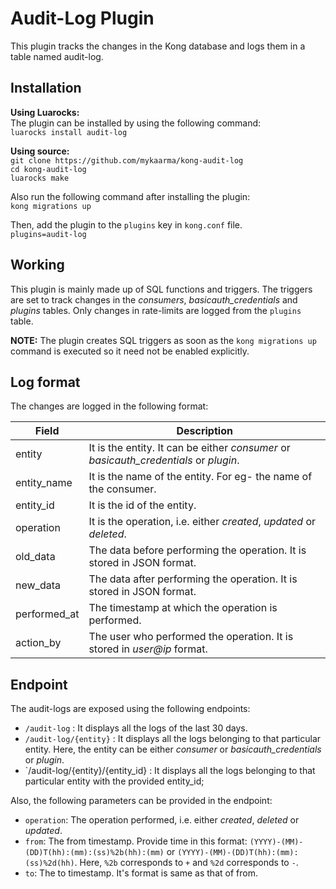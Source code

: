 # Audit-Log Plugin

This plugin tracks the changes in the Kong database and logs them in a table named audit-log.

## Installation

**Using Luarocks:**<br/>
The plugin can be installed by using the following command:<br/>
`luarocks install audit-log`

**Using source:**<br/>
`git clone https://github.com/mykaarma/kong-audit-log`<br/>
`cd kong-audit-log`<br/>
`luarocks make`<br/>

Also run the following command after installing the plugin:<br/>
`kong migrations up`<br/>

Then, add the plugin to the `plugins` key in `kong.conf` file.<br/>
`plugins=audit-log`


## Working

This plugin is mainly made up of SQL functions and triggers. The triggers are set to track changes in the *consumers*, *basicauth_credentials* and *plugins* tables. Only changes in rate-limits are logged from the `plugins` table.<br/>

**NOTE:** The plugin creates SQL triggers as soon as the `kong migrations up` command is executed so it need not be enabled explicitly.

## Log format

The changes are logged in the following format:

| Field | Description |
| ---   | ---         |
| entity | It is the entity. It can be either *consumer* or *basicauth_credentials* or *plugin*. |
| entity_name | It is the name of the entity. For eg- the name of the consumer. |
| entity_id | It is the id of the entity. |
| operation | It is the operation, i.e. either *created*, *updated* or *deleted*. |
| old_data | The data before performing the operation. It is stored in JSON format. |
| new_data | The data after performing the operation. It is stored in JSON format. |
| performed_at | The timestamp at which the operation is performed. |
| action_by | The user who performed the operation. It is stored in *user@ip* format. |


## Endpoint

The audit-logs are exposed using the following endpoints:
- `/audit-log` : It displays all the logs of the last 30 days.
- `/audit-log/{entity}` : It displays all the logs belonging to that particular entity. Here, the entity can be either *consumer* or *basicauth_credentials* or *plugin*.
- `/audit-log/{entity}/{entity_id} : It displays all the logs belonging to that particular entity with the provided entity_id;

Also, the following parameters can be provided in the endpoint:
- `operation`: The operation performed, i.e. either *created*, *deleted* or *updated*. 
- `from`: The from timestamp. Provide time in this format: `(YYYY)-(MM)-(DD)T(hh):(mm):(ss)%2b(hh):(mm)` or `(YYYY)-(MM)-(DD)T(hh):(mm):(ss)%2d(hh)`. Here, `%2b` corresponds to `+` and `%2d` corresponds to `-`.
- `to`: The to timestamp. It's format is same as that of from.
